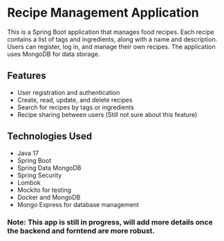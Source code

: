 # Recipe Management Application

This is a Spring Boot application that manages food recipes. Each recipe contains a list of tags and ingredients, along with a name and description. Users can register, log in, and manage their own recipes. The application uses MongoDB for data storage.

## Features

- User registration and authentication
- Create, read, update, and delete recipes
- Search for recipes by tags or ingredients
- Recipe sharing between users (Still not sure about this feature)

## Technologies Used

- Java 17
- Spring Boot
- Spring Data MongoDB
- Spring Security
- Lombok
- Mockito for testing
- Docker and MongoDB
- Mongo Express for database management

### Note: This app is still in progress, will add more details once the backend and forntend are more robust.
